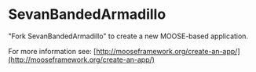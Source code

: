 SevanBandedArmadillo
=====

"Fork SevanBandedArmadillo" to create a new MOOSE-based application.

For more information see: [http://mooseframework.org/create-an-app/](http://mooseframework.org/create-an-app/)
